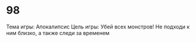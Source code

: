 # 98
Тема игры: Апокалипсис
Цель игры: Убей всех монстров! Не подходи к ним близко, а также следи за временем
